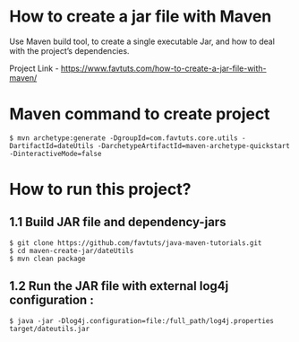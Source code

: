 # How to create a jar file with Maven
Use Maven build tool, to create a single executable Jar, and how to deal with the project’s dependencies.

Project Link - https://www.favtuts.com/how-to-create-a-jar-file-with-maven/

# Maven command to create project

```
$ mvn archetype:generate -DgroupId=com.favtuts.core.utils -DartifactId=dateUtils -DarchetypeArtifactId=maven-archetype-quickstart -DinteractiveMode=false
```

# How to run this project?

## 1.1 Build JAR file and dependency-jars
```
$ git clone https://github.com/favtuts/java-maven-tutorials.git
$ cd maven-create-jar/dateUtils
$ mvn clean package
```

## 1.2 Run the JAR file with external log4j configuration :
```
$ java -jar -Dlog4j.configuration=file:/full_path/log4j.properties target/dateutils.jar
```